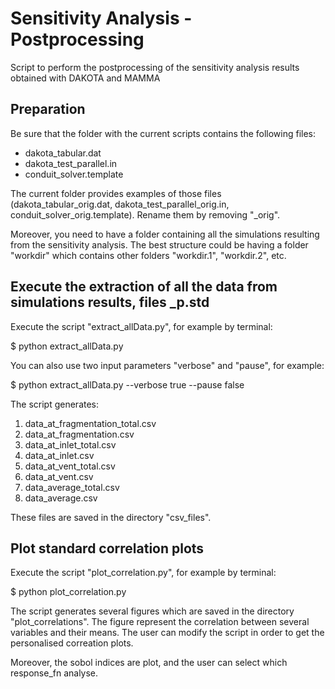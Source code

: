 # Sensitivity Analysis - Postprocessing
Script to perform the postprocessing of the sensitivity analysis results obtained with DAKOTA and MAMMA


## Preparation

Be sure that the folder with the current scripts contains the following files:

- dakota_tabular.dat
- dakota_test_parallel.in
- conduit_solver.template

The current folder provides examples of those files (dakota_tabular_orig.dat, dakota_test_parallel_orig.in, conduit_solver_orig.template). Rename them by removing "_orig". 

Moreover, you need to have a folder containing all the simulations resulting from the sensitivity analysis. The best structure could be having a folder "workdir" which contains other folders "workdir.1", "workdir.2", etc.

## Execute the extraction of all the data from simulations results, files _p.std

Execute the script "extract_allData.py", for example by terminal:

$ python extract_allData.py 

You can also use two input parameters "verbose" and "pause", for example:

$ python extract_allData.py --verbose true --pause false

The script generates:

1. data_at_fragmentation_total.csv
2. data_at_fragmentation.csv
3. data_at_inlet_total.csv
4. data_at_inlet.csv
5. data_at_vent_total.csv
6. data_at_vent.csv
7. data_average_total.csv
8. data_average.csv

These files are saved in the directory "csv_files".

## Plot standard correlation plots

Execute the script "plot_correlation.py", for example by terminal:

$ python plot_correlation.py 

The script generates several figures which are saved in the directory "plot_correlations". The figure represent the correlation between several variables and their means. The user can modify the script in order to get the personalised correation plots.

Moreover, the sobol indices are plot, and the user can select which response_fn analyse.